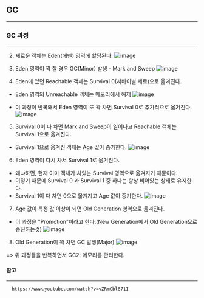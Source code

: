 ## GC
----

### GC 과정
----
2. 새로운 객체는 Eden(에덴) 영역에 할당된다.
![image](https://user-images.githubusercontent.com/76584547/133103065-8cf4d311-bc60-4e70-b990-dc863459f0cc.png)

3. Eden 영역이 꽉 찰 경우 GC(Minor) 발생 - Mark and Sweep
![image](https://user-images.githubusercontent.com/76584547/133103317-b8ad6f40-771e-41f4-ae50-889481532bd2.png)

4. Eden에 있던 Reachable 객체는 Survival 0(서바이벌 제로)으로 옮겨진다.
  + Eden 영역의 Unreachable 객체는 메모리에서 해제
![image](https://user-images.githubusercontent.com/76584547/133103548-8065f633-7546-4693-b6b1-b0d72d385294.png)

  + 이 과정이 반복돼서 Eden 영역이 또 꽉 차면 Survival 0로 추가적으로 옮겨진다.
  ![image](https://user-images.githubusercontent.com/76584547/133103825-b2d39e06-7561-4a1e-a721-b9c0448a29e2.png)

5. Survival 0이 다 차면 Mark and Sweep이 일어나고 Reachable 객체는 Survival 1으로 옮겨진다.
  + Survival 1으로 옮겨진 객체는 Age 값이 증가한다. 
![image](https://user-images.githubusercontent.com/76584547/133103987-991610d3-68eb-4d80-bd1f-eb9cdaf26b62.png)


 6. Eden 영역이 다시 차서 Survival 1로 옮겨진다.
  + 왜냐하면, 현재 이미 객체가 차있는 Survival 영역으로 옮겨지기 때문이다.
  + 이렇기 때문에 Survival 0 과 Survival 1 중 하나는 항상 비어있는 상태로 유지한다.
  + Survival 1이 다 차면 0으로 옮겨지고 Age 값이 증가한다.
  ![image](https://user-images.githubusercontent.com/76584547/133104367-ab39734a-6fc6-4ba8-b860-bcfd66e1695e.png)

 7. Age 값이 특정 값 이상이 되면 Old Generation 영역으로 옮겨진다.
  + 이 과정을 "Promotion"이라고 한다.(New Generation에서 Old Generation으로 승진하는것)
  ![image](https://user-images.githubusercontent.com/76584547/133104992-7365bb0f-047b-46f3-ad4b-43456e66ec00.png)

8. Old Generation이 꽉 차면 GC 발생(Major)
![image](https://user-images.githubusercontent.com/76584547/133105237-4a083abb-fcd2-4a3c-8243-99754c79f178.png)

=> 위 과정들을 반복하면서 GC가 메모리를 관리한다.

#### 참고
---
```
  https://www.youtube.com/watch?v=vZRmCbl871I
```
